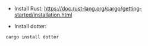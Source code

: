 - Install Rust:
https://doc.rust-lang.org/cargo/getting-started/installation.html

- Install dotter:
```sh
cargo install dotter
```
